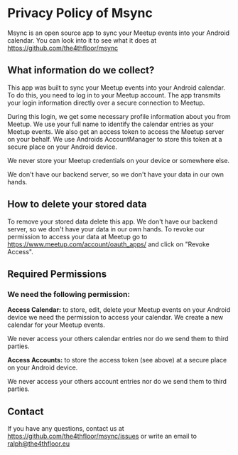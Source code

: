 # Privacy Policy of Msync
Msync is an open source app to sync your Meetup events into your Android calendar. You can look into it to see what it does at https://github.com/the4thfloor/msync

## What information do we collect?
This app was built to sync your Meetup events into your Android calendar. To do this, you need to log in to your Meetup account. The app transmits your login information directly over a secure connection to Meetup.

During this login, we get some necessary profile information about you from Meetup. We use your full name to identify the calendar entries as your Meetup events. We also get an access token to access the Meetup server on your behalf. We use Androids AccountManager to store this token at a secure place on your Android device.

We never store your Meetup credentials on your device or somewhere else.

We don't have our backend server, so we don't have your data in our own hands.

## How to delete your stored data
To remove your stored data delete this app. We don't have our backend server, so we don't have your data in our own hands. To revoke our permission to access your data at Meetup go to https://www.meetup.com/account/oauth_apps/ and click on "Revoke Access".

## Required Permissions
### We need the following permission:
**Access Calendar:** to store, edit, delete your Meetup events on your Android device we need the permission to access your calendar. We create a new calendar for your Meetup events.

We never access your others calendar entries nor do we send them to third parties.

**Access Accounts:** to store the access token (see above) at a secure place on your Android device.

We never access your others account entries nor do we send them to third parties.

## Contact
If you have any questions, contact us at https://github.com/the4thfloor/msync/issues or write an email to ralph@the4thfloor.eu
